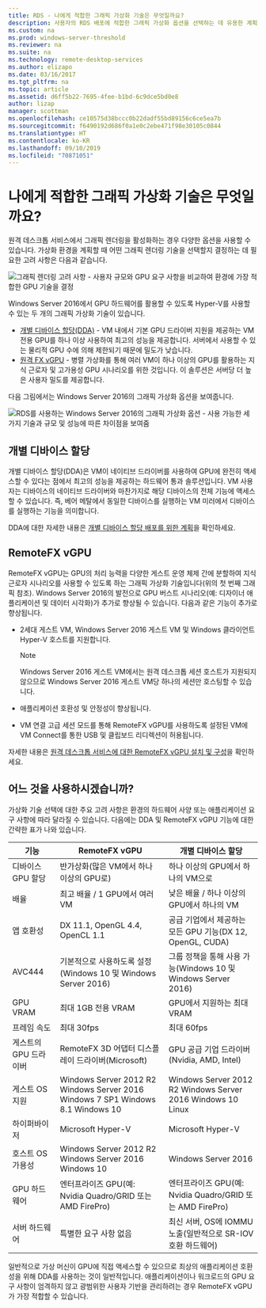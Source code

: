 ```yaml
---
title: RDS - 나에게 적합한 그래픽 가상화 기술은 무엇일까요?
description: 사용자의 RDS 배포에 적합한 그래픽 가상화 옵션을 선택하는 데 유용한 계획 정보입니다.
ms.custom: na
ms.prod: windows-server-threshold
ms.reviewer: na
ms.suite: na
ms.technology: remote-desktop-services
ms.author: elizapo
ms.date: 03/16/2017
ms.tgt_pltfrm: na
ms.topic: article
ms.assetid: d6ff5b22-7695-4fee-b1bd-6c9dce5bd0e8
author: lizap
manager: scottman
ms.openlocfilehash: ce10575d38bccc0b22dadf55bd89156c6ce5ea7b
ms.sourcegitcommit: f6490192d686f0a1e0c2ebe471f98e30105c0844
ms.translationtype: HT
ms.contentlocale: ko-KR
ms.lasthandoff: 09/10/2019
ms.locfileid: "70871051"
---
```

# <a name="which-graphics-virtualization-technology-is-right-for-you"></a>나에게 적합한 그래픽 가상화 기술은 무엇일까요?

원격 데스크톱 서비스에서 그래픽 렌더링을 활성화하는 경우 다양한 옵션을 사용할 수 있습니다. 가상화 환경을 계획할 때 어떤 그래픽 렌더링 기술을 선택할지 결정하는 데 필요한 고려 사항은 다음과 같습니다.

![그래픽 렌더링 고려 사항 - 사용자 규모와 GPU 요구 사항을 비교하여 환경에 가장 적합한 GPU 기술을 결정](media/rds-gpu.png)

Windows Server 2016에서 GPU 하드웨어를 활용할 수 있도록 Hyper-V를 사용할 수 있는 두 개의 그래픽 가상화 기술이 있습니다.

- [개별 디바이스 할당(DDA)](#discrete-device-assignment) - VM 내에서 기본 GPU 드라이버 지원을 제공하는 VM 전용 GPU를 하나 이상 사용하여 최고의 성능을 제공합니다. 서버에서 사용할 수 있는 물리적 GPU 수에 의해 제한되기 때문에 밀도가 낮습니다. 
- [원격 FX vGPU](#remotefx-vgpu) - 병렬 가상화를 통해 여러 VM이 하나 이상의 GPU를 활용하는 지식 근로자 및 고가용성 GPU 시나리오를 위한 것입니다. 이 솔루션은 서버당 더 높은 사용자 밀도를 제공합니다.

다음 그림에서는 Windows Server 2016의 그래픽 가상화 옵션을 보여줍니다.

![RDS를 사용하는 Windows Server 2016의 그래픽 가상화 옵션 - 사용 가능한 세 가지 기술과 규모 및 성능에 따른 차이점을 보여줌](media/rds-graphics-virtualization.png)

## <a name="discrete-device-assignment"></a>개별 디바이스 할당
개별 디바이스 할당(DDA)은 VM이 네이티브 드라이버를 사용하여 GPU에 완전히 액세스할 수 있다는 점에서 최고의 성능을 제공하는 하드웨어 통과 솔루션입니다. VM 사용자는 디바이스의 네이티브 드라이버와 마찬가지로 해당 디바이스의 전체 기능에 액세스할 수 있습니다. 즉, 베어 메탈에서 동일한 디바이스를 실행하는 VM 미러에서 디바이스를 실행하는 기능을 의미합니다.

DDA에 대한 자세한 내용은 [개별 디바이스 할당 배포를 위한 계획](../../virtualization/hyper-v/plan/plan-for-deploying-devices-using-discrete-device-assignment.md)을 확인하세요.

## <a name="remotefx-vgpu"></a>RemoteFX vGPU 
RemoteFX vGPU는 GPU의 처리 능력을 다양한 게스트 운영 체제 간에 분할하여 지식 근로자 시나리오를 사용할 수 있도록 하는 그래픽 가상화 기술입니다(위의 첫 번째 그래픽 참조). Windows Server 2016의 발전으로 GPU 버스트 시나리오(예: 디자이너 애플리케이션 및 데이터 시각화)가 추가로 향상될 수 있습니다. 다음과 같은 기능이 추가로 향상됩니다.

- 2세대 게스트 VM, Windows Server 2016 게스트 VM 및 Windows 클라이언트 Hyper-V 호스트를 지원합니다.
  >[!NOTE] 
  > Windows Server 2016 게스트 VM에서는 원격 데스크톱 세션 호스트가 지원되지 않으므로 Windows Server 2016 게스트 VM당 하나의 세션만 호스팅할 수 있습니다.

- 애플리케이션 호환성 및 안정성이 향상됩니다.
- VM 연결 고급 세션 모드를 통해 RemoteFX vGPU를 사용하도록 설정된 VM에 VM Connect를 통한 USB 및 클립보드 리디렉션이 허용됩니다.

자세한 내용은 [원격 데스크톱 서비스에 대한 RemoteFX vGPU 설치 및 구성](rds-remotefx-vgpu.md)을 확인하세요.

## <a name="which-should-you-use"></a>어느 것을 사용하시겠습니까?

가상화 기술 선택에 대한 주요 고려 사항은 환경의 하드웨어 사양 또는 애플리케이션 요구 사항에 따라 달라질 수 있습니다. 다음에는 DDA 및 RemoteFX vGPU 기능에 대한 간략한 표가 나와 있습니다.

| 기능               | RemoteFX vGPU                                                                       | 개별 디바이스 할당                                             |
|-----------------------|-------------------------------------------------------------------------------------|------------------------------------------------------------------------|
| 디바이스 GPU 할당 | 반가상화(많은 VM에서 하나 이상의 GPU로)                                     | 하나 이상의 GPU에서 하나의 VM으로                                                  |
| 배율                 | 최고 배율 / 1 GPU에서 여러 VM                                                      | 낮은 배율 / 하나 이상의 GPU에서 하나의 VM                                     |
| 앱 호환성     | DX 11.1, OpenGL 4.4, OpenCL 1.1                                                     | 공급 기업에서 제공하는 모든 GPU 기능(DX 12, OpenGL, CUDA)          |
| AVC444                | 기본적으로 사용하도록 설정(Windows 10 및 Windows Server 2016)                             | 그룹 정책을 통해 사용 가능(Windows 10 및 Windows Server 2016)    |
| GPU VRAM              | 최대 1GB 전용 VRAM                                                           | GPU에서 지원하는 최대 VRAM                                        |
| 프레임 속도            | 최대 30fps                                                                         | 최대 60fps                                                            |
| 게스트의 GPU 드라이버   | RemoteFX 3D 어댑터 디스플레이 드라이버(Microsoft)                                      | GPU 공급 기업 드라이버(Nvidia, AMD, Intel)                                 |
| 게스트 OS 지원      |  Windows Server 2012 R2  Windows Server 2016  Windows 7 SP1  Windows 8.1 Windows 10 |  Windows Server 2012 R2  Windows Server 2016  Windows 10 Linux         |
| 하이퍼바이저            | Microsoft Hyper-V                                                                   | Microsoft Hyper-V                                                      |
| 호스트 OS 가용성  |  Windows Server 2012 R2  Windows Server 2016 Windows 10                             | Windows Server 2016                                                    |
| GPU 하드웨어          | 엔터프라이즈 GPU(예: Nvidia Quadro/GRID 또는 AMD FirePro)                         | 엔터프라이즈 GPU(예: Nvidia Quadro/GRID 또는 AMD FirePro)            |
| 서버 하드웨어       | 특별한 요구 사항 없음                                                             | 최신 서버, OS에 IOMMU 노출(일반적으로 SR-IOV 호환 하드웨어) |

일반적으로 가상 머신이 GPU에 직접 액세스할 수 있으므로 최상의 애플리케이션 호환성을 위해 DDA를 사용하는 것이 일반적입니다. 애플리케이션이나 워크로드의 GPU 요구 사항이 엄격하지 않고 광범위한 사용자 기반을 관리하려는 경우 RemoteFX vGPU가 가장 적합할 수 있습니다.